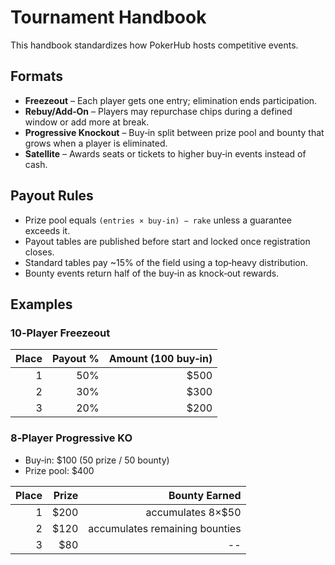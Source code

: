 # Tournament Handbook

This handbook standardizes how PokerHub hosts competitive events.

## Formats

- **Freezeout** – Each player gets one entry; elimination ends participation.
- **Rebuy/Add‑On** – Players may repurchase chips during a defined window or add more at break.
- **Progressive Knockout** – Buy‑in split between prize pool and bounty that grows when a player is eliminated.
- **Satellite** – Awards seats or tickets to higher buy‑in events instead of cash.

## Payout Rules

- Prize pool equals `(entries × buy‑in) − rake` unless a guarantee exceeds it.
- Payout tables are published before start and locked once registration closes.
- Standard tables pay ~15% of the field using a top‑heavy distribution.
- Bounty events return half of the buy‑in as knock‑out rewards.

## Examples

### 10‑Player Freezeout

| Place | Payout % | Amount (100 buy‑in) |
|------:|---------:|--------------------:|
| 1     | 50%      | $500 |
| 2     | 30%      | $300 |
| 3     | 20%      | $200 |

### 8‑Player Progressive KO

- Buy‑in: $100 (50 prize / 50 bounty)
- Prize pool: $400

| Place | Prize | Bounty Earned |
|------:|------:|---------------:|
| 1     | $200  | accumulates 8×$50 |
| 2     | $120  | accumulates remaining bounties |
| 3     | $80   | -- |

